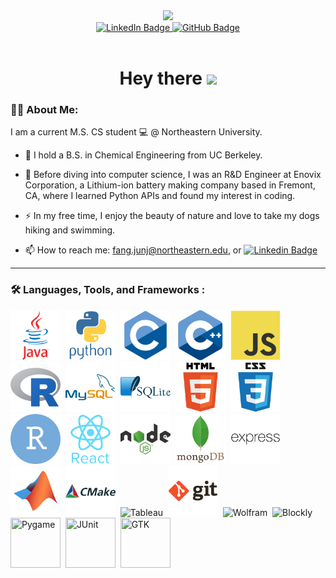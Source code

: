 <div id="header" align="center">
  <img src="https://media.giphy.com/media/VTtANKl0beDFQRLDTh/giphy.gif" width="200"/>

  <div id="badges">
  <a href="https://www.linkedin.com/in/junjie-fang/">
    <img src="https://img.shields.io/badge/LinkedIn-blue?style=for-the-badge&logo=linkedin&logoColor=white" alt="LinkedIn Badge"/>
  </a>
  <a href="https://github.com/LocalBinNotFound">
    <img src="https://img.shields.io/badge/Github-black?style=for-the-badge&logo=github&logoColor=white" alt="GitHub Badge"/>
  </a>
  </div>

  <img src="https://komarev.com/ghpvc/?username=LocalBinNotFound&style=flat-square&color=blue" alt=""/>

  <h1>
  Hey there
  <img src="https://media.giphy.com/media/hvRJCLFzcasrR4ia7z/giphy.gif" width="30px"/>
  </h1>
</div>


### :man_technologist: About Me:

I am a current M.S. CS student 💻 @ Northeastern University.
- :school: I hold a B.S. in Chemical Engineering from UC Berkeley.

- :seedling: Before diving into computer science, I was an R&D Engineer at Enovix Corporation, a Lithium-ion battery making company based in Fremont, CA, where I learned Python APIs and found my interest in coding.

- :zap: In my free time, I enjoy the beauty of nature and love to take my dogs hiking and swimming.

- :mailbox: How to reach me: fang.junj@northeastern.edu, or [![Linkedin Badge](https://img.shields.io/badge/-Junjie_Fang-blue?style=flat&logo=Linkedin&logoColor=white)](https://www.linkedin.com/in/junjie-fang/)

---

### :hammer_and_wrench: Languages, Tools, and Frameworks :
<div>
  <img src="https://github.com/devicons/devicon/blob/master/icons/java/java-original-wordmark.svg" title="Java" alt="Java" width="80" height="80"/>&nbsp;
  <img src="https://github.com/devicons/devicon/blob/master/icons/python/python-original-wordmark.svg" title="Python" alt="Python" width="80" height="80"/>&nbsp;
  <img src="https://github.com/devicons/devicon/blob/master/icons/c/c-original.svg" title="C" alt="C" width="80" height="80"/>&nbsp;
  <img src="https://github.com/devicons/devicon/blob/master/icons/cplusplus/cplusplus-original.svg" title="C++" alt="C++" width="80" height="80"/>&nbsp;
  <img src="https://github.com/devicons/devicon/blob/master/icons/javascript/javascript-original.svg" title="JavaScript" alt="JavaScript" width="80" height="80"/>&nbsp;
  <img src="https://github.com/devicons/devicon/blob/master/icons/r/r-original.svg" title="R" alt="R" width="80" height="80"/>&nbsp;
  <img src="https://github.com/devicons/devicon/blob/master/icons/mysql/mysql-original-wordmark.svg" title="MySQL" alt="MySQL" width="80" height="80" />&nbsp;
  <img src="https://github.com/devicons/devicon/blob/master/icons/sqlite/sqlite-original-wordmark.svg" title="SQLite" alt="SQLite" width="80" height="80" />&nbsp;
  <img src="https://github.com/devicons/devicon/blob/master/icons/html5/html5-original-wordmark.svg" title="HTML5" alt="HTML5" width="80" height="80" />&nbsp;
  <img src="https://github.com/devicons/devicon/blob/master/icons/css3/css3-original-wordmark.svg" title="CSS3" alt="CSS3" width="80" height="80" />&nbsp;
  <img src="https://github.com/devicons/devicon/blob/master/icons/rstudio/rstudio-original.svg" title="RStudio" alt="RStudio" width="80" height="80" />&nbsp;
  <img src="https://github.com/devicons/devicon/blob/master/icons/react/react-original-wordmark.svg" title="React" alt="React" width="80" height="80" />&nbsp;
  <img src="https://github.com/devicons/devicon/blob/master/icons/nodejs/nodejs-original-wordmark.svg" title="Nodejs" alt="Nodejs" width="80" height="80" />&nbsp;
  <img src="https://github.com/devicons/devicon/blob/master/icons/mongodb/mongodb-original-wordmark.svg" title="MongoDB" alt="MongoDB" width="80" height="80" />&nbsp;
  <img src="https://github.com/devicons/devicon/blob/master/icons/express/express-original-wordmark.svg" title="Express" alt="Express" width="80" height="80" />&nbsp;
  <img src="https://github.com/devicons/devicon/blob/master/icons/matlab/matlab-original.svg" title="Matlab" alt="Matlab" width="80" height="80"/>&nbsp;
  <img src="https://github.com/devicons/devicon/blob/master/icons/cmake/cmake-original-wordmark.svg" title="Cmake" alt="Cmake" width="80" height="80"/>&nbsp;
  <img src="https://user-images.githubusercontent.com/18670428/67620073-ca558e00-f7fa-11e9-9ea2-ed3a80c59210.png" title="Tableau" alt="Tableau" width="80" height="80"/>&nbsp;
  <img src="https://github.com/devicons/devicon/blob/master/icons/git/git-original-wordmark.svg" title="Git" **alt="Git" width="80" height="80"/>&nbsp;
  <img src="https://www.wolfram.com/common/framework/img/spikey.en.png" title="Wolfram" alt="Wolfram" width="80" height="80"/>&nbsp;
  <img src="https://developers.google.com/static/blockly/images/logos/logo_vertical.svg" title="Blockly" alt="Blockly" width="80" height="80"/>&nbsp;
  <img src="https://www.pygame.org/ftp/pygame-head-party.png" title="Pygame" **alt="Pygame" width="80" height="80"/>&nbsp;
  <img src="https://junit.org/junit4/images/junit-logo.png" title="JUnit" **alt="JUnit" width="80" height="80"/>&nbsp;
  <img src="https://upload.wikimedia.org/wikipedia/commons/7/71/GTK_logo.svg" title="GTK" **alt="GTK" width="80" height="80"/>&nbsp;
  
</div>

<!---
LocalBinNotFound/LocalBinNotFound is a ✨ special ✨ repository because its `README.md` (this file) appears on your GitHub profile.
You can click the Preview link to take a look at your changes.
--->
